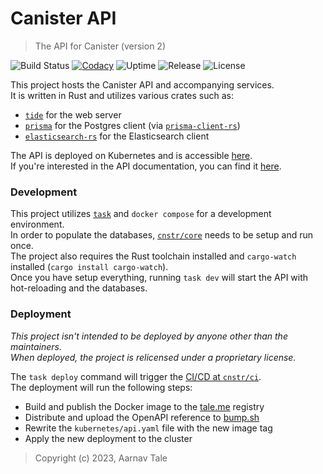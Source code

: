 # Canister API

> The API for Canister (version 2)

![Build Status](https://img.shields.io/github/actions/workflow/status/cnstr/ci/api.yaml)
[![Codacy](https://img.shields.io/codacy/grade/d7ce92011567411a85f69098196e961e)](https://www.codacy.com?utm_source=github.com&amp;utm_medium=referral&amp;utm_content=cnstr/api&amp;utm_campaign=Badge_Grade)
![Uptime](https://img.shields.io/website?down_message=offline&label=status&up_message=online&url=https%3A%2F%2Fapi.canister.me%2Fv2%2Fhealthz)
![Release](https://img.shields.io/github/v/tag/cnstr/api?label=release&cacheSeconds=3600)
![License](https://img.shields.io/github/license/cnstr/api?cacheSeconds=3600)

This project hosts the Canister API and accompanying services.<br>
It is written in Rust and utilizes various crates such as:

- [`tide`](https://github.com/http-rs/tide) for the web server
- [`prisma`](https://prisma.io) for the Postgres client (via [`prisma-client-rs`](https://github.com/Brendonovich/prisma-client-rust))
- [`elasticsearch-rs`](https://github.com/elastic/elasticsearch-rs) for the Elasticsearch client

The API is deployed on Kubernetes and is accessible [here](https://api.canister.me/v2/).<br>
If you're interested in the API documentation, you can find it [here](https://docs.canister.me).

### Development

This project utilizes [`task`](https://taskfile.dev) and `docker compose` for a development environment.<br>
In order to populate the databases, [`cnstr/core`](https://github.com/cnstr/core) needs to be setup and run once.<br>
The project also requires the Rust toolchain installed and `cargo-watch` installed (`cargo install cargo-watch`).<br>
Once you have setup everything, running `task dev` will start the API with hot-reloading and the databases.

### Deployment

*This project isn't intended to be deployed by anyone other than the maintainers.*<br>
*When deployed, the project is relicensed under a proprietary license.*

The `task deploy` command will trigger the [CI/CD at `cnstr/ci`](https://github.com/cnstr/ci/actions/workflows/api.yaml).<br>
The deployment will run the following steps:

- Build and publish the Docker image to the [tale.me](https://tale.me/docker) registry
- Distribute and upload the OpenAPI reference to [bump.sh](https://bump.sh)
- Rewrite the `kubernetes/api.yaml` file with the new image tag
- Apply the new deployment to the cluster

> Copyright (c) 2023, Aarnav Tale
